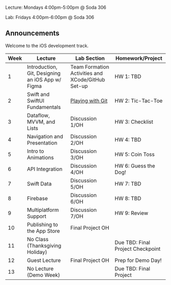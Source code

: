 Lecture: Mondays 4:00pm-5:00pm @ Soda 306

Lab: Fridays 4:00pm-6:00pm @ Soda 306

## Announcements

Welcome to the iOS development track.

| Week | Lecture                                                                                                                                                                                                                                                                                                 | Lab Section                                       | Homework/Project                                  |
| ---- | ------------------------------------------------------------------------------------------------------------------------------------------------------------------------------------------------------------------------------------------------------------------------------------------------------- | ------------------------------------------------- | ------------------------------------------------- |
| 1    | Introduction, Git, Designing an iOS App w/ Figma                                                                                               | Team Formation Activities and XCode/GitHub Set-up | HW 1: TBD           |
| 2    | Swift and SwiftUI Fundamentals  | [Playing with Git](/#/lab/ios/lab1)  | HW 2: Tic-Tac-Toe |
| 3    | Dataflow, MVVM, and Lists | Discussion 1/OH | HW 3: Checklist |
| 4    | Navigation and Presentation | Discussion 2/OH | HW 4: TBD  |
| 5    | Intro to Animations   | Discussion 3/OH      | HW 5: Coin Toss |
| 6    | API Integration  | Discussion 4/OH   | HW 6: Guess the Dog! |
| 7    | Swift Data  | Discussion 5/OH | HW 7: TBD |
| 8    | Firebase | Discussion 6/OH  | HW 8: TBD |
| 9    | Multiplatform Support | Discussion 7/OH | HW 9: Review |
| 10   | Publishing to the App Store | Final Project OH | |
| 11   | No Class (Thanksgiving Holiday) |  | Due TBD: Final Project Checkpoint   |
| 12   | Guest Lecture | Final Project OH | Prep for Demo Day!  |
| 13   | No Lecture (Demo Week) | | Due TBD: Final Project |
